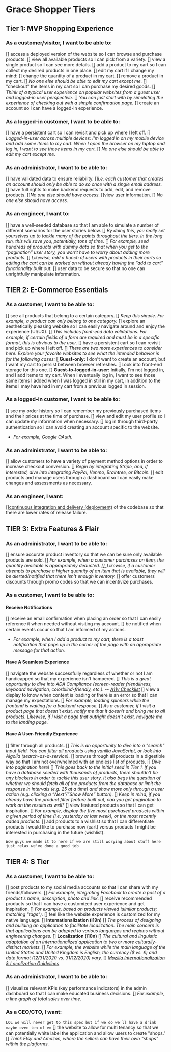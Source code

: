 # Grace Shopper Tiers

## Tier 1: MVP Shopping Experience

### As a customer/visitor, I want to be able to:

[] access a deployed version of the website so I can browse and purchase products.
[] view all available products so I can pick from a variety.
[] view a single product so I can see more details.
[] add a product to my cart so I can collect my desired products in one place.
[] edit my cart if I change my mind:
[] change the quantity of a product in my cart.
[] remove a product in my cart.
[] _No one else should be able to edit my cart except me._
[] "checkout" the items in my cart so I can purchase my desired goods.
[] _Think of a typical user experience on popular websites from a guest user and logged-in user perspective._
[] _You can just start with by simulating the experience of checking out with a simple confirmation page._
[] create an account so I can have a logged-in experience.

### As a logged-in customer, I want to be able to:

[] have a persistent cart so I can revisit and pick up where I left off.
[] _Logged-in-user across multiple devices: I'm logged in on my mobile device and add some items to my cart. When I open the browser on my laptop and log in, I want to see those items in my cart._
[] _No one else should be able to edit my cart except me._

### As an administrator, I want to be able to:

[] have validated data to ensure reliability.
[]_i.e. each customer that creates an account should only be able to do so once with a single email address._
[] have full rights to make backend requests to add, edit, and remove products.
[]_No one else should have access._
[]view user information.
[] _No one else should have access._

### As an engineer, I want to:

[] have a well-seeded database so that I am able to simulate a number of different scenarios for the user stories below.
[] _By doing this, you really set yourselves up to tackle many of the points throughout the tiers. In the long run, this will save you, potentially, tons of time._
[] _For example, seed hundreds of products with dummy data so that when you get to the “pagination” user story, you won’t have to worry about adding more products._
[] _Likewise, add a bunch of users with products in their carts so editing the cart can be worked on without already having the “add to cart” functionality built out._
[] user data to be secure so that no one can unrightfully manipulate information.

## TIER 2: E-Commerce Essentials

### As a customer, I want to be able to:

[] see all products that belong to a certain category.
[] _Keep this simple. For example, a product can only belong to one category._
[] explore an aesthetically pleasing website so I can easily navigate around and enjoy the experience (UI/UX).
[] _This includes front-end data validations. For example, if certain fields of a form are required and must be in a specific format, this is obvious to the user._
[] have a persistent cart so I can revisit and pick up where I left off.
[] _There are two more experiences to consider here. Explore your favorite websites to see what the intended behavior is for the following cases:_
[]**Guest-only:** I don't want to create an account, but I want my cart to persist between browser refreshes.
[]Look into front-end storage for this one.
[] **Guest-to-logged-in-user:** Initially, I'm not logged in, and I add items to my cart. When I eventually log in, I want to see those same items I added when I was logged in still in my cart, in addition to the items I may have had in my cart from a previous logged in session.

### As a logged-in customer, I want to be able to:

[] see my order history so I can remember my previously purchased items and their prices at the time of purchase.
[] view and edit my user profile so I can update my information when necessary.
[] log in through third-party authentication so I can avoid creating an account specific to the website.

* _For example, Google OAuth._

### As an administrator, I want to be able to:

[] allow customers to have a variety of payment method options in order to increase checkout conversion.
[] _Begin by integrating Stripe, and, if interested, dive into integrating PayPal, Venmo, Braintree, or Bitcoin._
[] edit products and manage users through a dashboard so I can easily make changes and assessments as necessary.

### As an engineer, I want:

[][continuous integration and delivery (deployment)](https://www.atlassian.com/continuous-delivery/continuous-integration) of the codebase so that there are lower rates of release failure.

</details>

## TIER 3: Extra Features & Flair

### As an administrator, I want to be able to:

[] ensure accurate product inventory so that we can be sure only available products are sold.
[] _For example, when a customer purchases an item, the quantity available is appropriately deducted.
[]\_Likewise, if a customer attempts to purchase a higher quantity of an item that is available, they will be alerted/notified that there isn't enough inventory._
[] offer customers discounts through promo codes so that we can incentivize purchases.

### As a customer, I want to be able to:

#### Receive Notifications

[] receive an email confirmation when placing an order so that I can easily reference it when needed without visiting my account.
[] be notified when certain events occur so that I am informed of my actions.

* _For example, when I add a product to my cart, there is a toast notification that pops up in the corner of the page with an appropriate message for that action._

#### Have A Seamless Experience

[] navigate the website successfully regardless of whether or not I am handicapped so that my experience isn't hampered.
[] _This is a great opportunity to dive into ADA Compliance (screen-reader friendliness, keyboard navigation, colorblind-friendly, etc.)._
-- _[A11y Checklist](https://a11yproject.com/checklist)_
[] view a display to know when content is loading or there is an error so that I can manage my expectations.
[] _For example, loading spinners while the frontend is waiting for a backend response._
[] _As a customer, if I visit a product page that doesn't exist, notify me that it doesn't and bring me to all products. Likewise, if I visit a page that outright doesn't exist, navigate me to the landing page._

#### Have A User-Friendly Experience

[] filter through all products.
[] _This is an opportunity to dive into a "search" input field. You can filter all products using vanilla JavaScript, or look into Algolia (search-as-a-service)._
[] browse through all products in a digestible way so that I am not overwhelmed with an endless list of products.
[] _Dive into pagination here!_
[] _This goes back to the initial seed in Tier 1. If you have a database seeded with thousands of products, there shouldn't be any blockers in order to tackle this user story. It also begs the question of whether we should fetch all of the products from the database or limit the response in intervals (e.g. 25 at a time) and show more only through a user action (e.g. clicking a “Next”/”Show More” button)._
[] _Keep in mind, if you already have the product filter feature built out, can you get pagination to work on the results as well?_
[] view featured products so that I can get inspiration.
[] _For example, display the five most purchased products within a given period of time (i.e. yesterday or last week), or the most recently added products._
[] add products to a wishlist so that I can differentiate products I would like to purchase now (cart) versus products I might be interested in purchasing in the future (wishlist).

</details>

`Wow guys we made it to here if we are still worying about stuff here just relax we've done a good job`

## TIER 4: S Tier

### As a customer, I want to be able to:

[] post products to my social media accounts so that I can share with my friends/followers.
[] _For example, integrating Facebook to create a post of a product's name, description, photo and link._
[] receive recommended products so that I can have a customized user experience and get inspiration.
[] _For example, based on products viewed (similar products; matching "tags")._
[] feel like the website experience is customized for my native language.
[] **Internationalization (i19n)**
[] _The process of designing and building an application to facilitate localization. The main concern is that applications can be adapted to various languages and regions without engineering changes._
[] **Localization (i10n)**
[] _The cultural and linguistic adaptation of an internationalized application to two or more culturally-distinct markets._
[] _For example, the website while the main language of the United States and United Kingdom is English, the currency (\$ vs. £) and date format (12/31/2020 vs. 31/12/2020) vary._
[] _[Mozilla Internationalization & Localization Guidelines](https://www-archive.mozilla.org/docs/reflist/i18n/)_

### As an administrator, I want to be able to:

[] visualize relevant KPIs (key performance indicators) in the admin dashboard so that I can make educated business decisions.
[] _For example, a line graph of total sales over time._

### As a CEO/CTO, I want:

`LOL we will never get to this spec but if we do we'll have a drink maybe even ten of em`
[] the website to allow for multi tenancy so that we can potentially white label the application and allow users to create "shops."
[] _Think Etsy and Amazon, where the sellers can have their own "shops" within the platforms._

</details>
